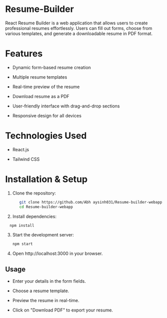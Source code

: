 # Resume-Builder
React Resume Builder is a web application that allows users to create professional resumes effortlessly. Users can fill out forms, choose from various templates, and generate a downloadable resume in PDF format.

# Features

- Dynamic form-based resume creation

- Multiple resume templates

- Real-time preview of the resume

- Download resume as a PDF

- User-friendly interface with drag-and-drop sections

- Responsive design for all devices

# Technologies Used

- React.js

- Tailwind CSS

# Installation & Setup

1. Clone the repository:

   ```bash
      git clone https://github.com/Abh aysinh031/Resume-builder-webapp.git
      cd Resume-builder-webapp
   ```
2. Install dependencies:

  ```bash
    npm install
  ```
3. Start the development server:

   ```bash
   npm start
   ```

4. Open http://localhost:3000 in your browser.

## Usage

- Enter your details in the form fields.

- Choose a resume template.

- Preview the resume in real-time.
  
- Click on "Download PDF" to export your resume.
